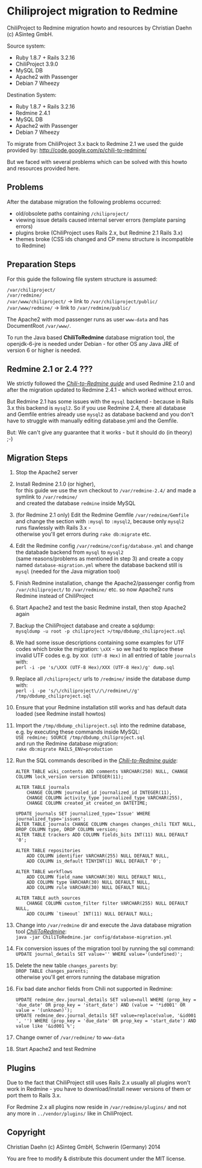 # Chiliproject migration to Redmine

ChiliProject to Redmine migration howto and resources by Christian Daehn (c) ASinteg GmbH.

Source system:
*  Ruby 1.8.7 + Rails 3.2.16
*  ChiliProject 3.9.0
*  MySQL DB
*  Apache2 with Passenger
*  Debian 7 Wheezy
  
Destination System:
*  Ruby 1.8.7 + Rails 3.2.16
*  Redmine 2.4.1
*  MySQL DB
*  Apache2 with Passenger
*  Debian 7 Wheezy
  
To migrate from ChiliProject 3.x back to Redmine 2.1 we used the guide provided by: http://code.google.com/p/chili-to-redmine/

But we faced with several problems which can be solved with this howto and resources provided here.


## Problems

After the database migration the following problems occurred:

*  old/obsolete paths containing `/chiliproject/`
*  viewing issue details caused internal server errors (template parsing errors)
*  plugins broke (ChiliProject uses Rails 2.x, but Redmine 2.1 Rails 3.x)
*  themes broke (CSS ids changed and CP menu structure is incompatible to Redmine)


## Preparation Steps

For this guide the following file system structure is assumed:

`/var/chiliproject/`  
`/var/redmine/`  
`/var/www/chiliproject/`  -> link to `/var/chiliproject/public/`  
`/var/www/redmine/`       -> link to `/var/redmine/public/`  

The Apache2 with mod passenger runs as user `www-data` and has DocumentRoot `/var/www/`.

To run the Java based **ChiliToRedmine** database migration tool, the openjdk-6-jre is needed under Debian - for other OS any Java JRE of version 6 or higher is needed.


## Redmine 2.1 or 2.4 ???

We strictly followed the *[Chili-to-Redmine guide](https://docs.google.com/document/d/1SPypGY_cBjeXmpDXjFVkrla3a8CsWpps0qIgj-VYJds/)* and used Redmine 2.1.0 and after the migration updated to Redmine 2.4.1 - which worked without erros.

But Redmine 2.1 has some issues with the `mysql` backend - because in Rails 3.x this backend is `mysql2`. So if you use Redmine 2.4, there all database and Gemfile entries already use `mysql2` as database backend and you don't have to struggle with manually editing database.yml and the Gemfile.

But: We can't give any guarantee that it works - but it should do (in theory) ;-)


## Migration Steps

1. Stop the Apache2 server
2. Install Redmine 2.1.0 (or higher),  
   for this guide we use the svn checkout to `/var/redmine-2.4/` and made a symlink to `/var/redmine/`  
   and created the database `redmine` inside MySQL
3. (for Redmine 2.1 only) Edit the Redmine Gemfile `/var/redmine/Gemfile`  
   and change the section with `:mysql` to `:mysql2`, because only `mysql2` runs flawlessly with Rails 3.x -  
   otherwise you'll get errors during `rake db:migrate` etc.
4. Edit the Redmine config `/var/redmine/config/database.yml` and change the databade backend from `mysql` to `mysql2`  
   (same reasons/problems as mentioned in step 3) and create a copy named `database-migration.yml` where the database backend still is `mysql` (needed for the Java migration tool)
5. Finish Redmine installation, change the Apache2/passenger config from `/var/chiliproject/` to `/var/redmine/` etc. so now Apache2 runs Redmine instead of ChiliProject
6. Start Apache2 and test the basic Redmine install, then stop Apache2 again
7. Backup the ChiliProject database and create a sqldump:  
   `mysqldump -u root -p chiliproject >/tmp/dbdump_chiliproject.sql`
8. We had some issue descriptions containing some examples for UTF codes which broke the migration: `\xXX` - so we had to replace these invalid UTF codes e.g. by `XXX (UTF-8 Hex)` in all entried of table `journals` with:  
   `perl -i -pe 's/\XXX (UTF-8 Hex)/XXX (UTF-8 Hex)/g' dump.sql`
9. Replace all `/chiliproject/` urls to `/redmine/` inside the database dump with:  
   `perl -i -pe 's/\/chiliproject\//\/redmine\//g' /tmp/dbdump_chiliproject.sql`
10. Ensure that your Redmine installation still works and has default data loaded (see Redmine install howtos)
11. Import the `/tmp/dbdump_chiliproject.sql` into the redmine database, e.g. by executing these commands inside MySQL:  
   `USE redmine; SOURCE /tmp/dbdump_chiliproject.sql`  
   and run the Redmine database migration:  
   `rake db:migrate RAILS_ENV=production`
12. Run the SQL commands described in the *[Chili-to-Redmine guide](https://docs.google.com/document/d/1SPypGY_cBjeXmpDXjFVkrla3a8CsWpps0qIgj-VYJds/)*:  
  
        ALTER TABLE wiki_contents ADD comments VARCHAR(250) NULL, CHANGE COLUMN lock_version version INTEGER(11);
        
        ALTER TABLE journals
            CHANGE COLUMN journaled_id journalized_id INTEGER(11),
            CHANGE COLUMN activity_type journalized_type VARCHAR(255),
            CHANGE COLUMN created_at created_on DATETIME;
        
        UPDATE journals SET journalized_type='Issue' WHERE    journalized_type='issues';
        ALTER TABLE journals CHANGE COLUMN changes changes_chili TEXT NULL, DROP COLUMN type, DROP COLUMN version;
        ALTER TABLE trackers ADD COLUMN fields_bits INT(11) NULL DEFAULT '0';

        ALTER TABLE repositories
            ADD COLUMN identifier VARCHAR(255) NULL DEFAULT NULL,
            ADD COLUMN is_default TINYINT(1) NULL DEFAULT '0';

        ALTER TABLE workflows
            ADD COLUMN field_name VARCHAR(30) NULL DEFAULT NULL,
            ADD COLUMN type VARCHAR(30) NULL DEFAULT NULL,
            ADD COLUMN rule VARCHAR(30) NULL DEFAULT NULL;

        ALTER TABLE auth_sources
            CHANGE COLUMN custom_filter filter VARCHAR(255) NULL DEFAULT NULL,
            ADD COLUMN `timeout` INT(11) NULL DEFAULT NULL;
12. Change into `/var/redmine` dir and execute the Java database migration tool *[ChiliToRedmine](https://docs.google.com/file/d/0B2rCUFhTgJxARkhYNkNMOTVuNUE/edit?pli=1)*:  
    `java -jar ChiliToRedmine.jar config/database-migration.yml`
13. Fix conversion issues of the migration tool by running the sql command:  
    `UPDATE journal_details SET value='' WHERE value='(undefined)';`
14. Delete the new table `changes_parents` by:  
   `DROP TABLE changes_parents;`  
    otherwise you'll get errors running the database migration
15. Fix bad date anchor fields from Chili not supported in Redmine:  
  
        UPDATE redmine_dev.journal_details SET value=null WHERE (prop_key = 'due_date' OR prop_key = 'start_date') AND (value = '*id001' OR value = '(unknown)');
        UPDATE redmine_dev.journal_details SET value=replace(value, '&id001 ', '') WHERE (prop_key = 'due_date' OR prop_key = 'start_date') AND value like '&id001 %';
16. Change owner of `/var/redmine/` to `www-data`
17. Start Apache2 and test Redmine

## Plugins

Due to the fact that ChiliProject still uses Rails 2.x usually all plugins won't work in Redmine - you have to download/install newer versions of them or port them to Rails 3.x.

For Redmine 2.x all plugins now reside in `/var/redmine/plugins/` and not any more in `../vendor/plugins/` like in ChiliProject.

## Copyright

Christian Daehn (c) ASinteg GmbH, Schwerin (Germany) 2014

You are free to modify & distribute this document under the MIT license.
